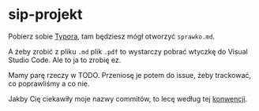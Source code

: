 # sip-projekt
Pobierz sobie [Typora](https://typora.io/#windows), tam będziesz mógł otworzyć `sprawko.md`.

A żeby zrobić z pliku `.md` plik `.pdf` to wystarczy pobrać wtyczkę do Visual Studio Code. Ale to ja to zrobię ez.

Mamy parę rzeczy w TODO. Przeniosę je potem do issue, żeby trackować, co poprawliśmy a co nie.

Jakby Cię ciekawiły moje nazwy commitów, to lecę według tej [konwencji](https://www.conventionalcommits.org/en/v1.0.0/).
